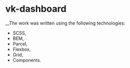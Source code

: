 # vk-dashboard
__The work was written using the following technologies: 
* SCSS,
* BEM,
* Parcel,
* Flexbox,
* Grid,
* Components.

